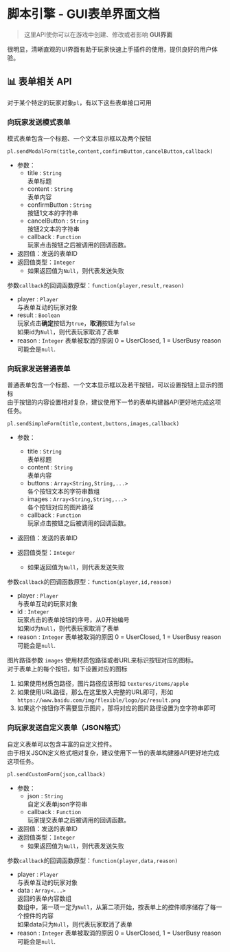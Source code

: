 # 脚本引擎 - GUI表单界面文档

> 这里API使你可以在游戏中创建、修改或者影响 **GUI界面**

很明显，清晰直观的UI界面有助于玩家快速上手插件的使用，提供良好的用户体验。

## 📊 表单相关 API

对于某个特定的玩家对象`pl`，有以下这些表单接口可用

### 向玩家发送模式表单

模式表单包含一个标题、一个文本显示框以及两个按钮

`pl.sendModalForm(title,content,confirmButton,cancelButton,callback)`

- 参数：
    - title : `String`  
      表单标题
    - content : `String`  
      表单内容
    - confirmButton : `String`  
      按钮1文本的字符串
    - cancelButton : `String`  
      按钮2文本的字符串
    - callback : `Function`  
      玩家点击按钮之后被调用的回调函数。
- 返回值：发送的表单ID
- 返回值类型：`Integer`
    - 如果返回值为`Null`，则代表发送失败

参数`callback`的回调函数原型：`function(player,result,reason)`
- player : `Player`  
与表单互动的玩家对象
- result : `Boolean`    
玩家点击**确定**按钮为`true`，**取消**按钮为`false`  
如果id为`Null`，则代表玩家取消了表单
- reason : `Integer`
表单被取消的原因
0 = UserClosed, 1 = UserBusy
reason可能会是`null`.

### 向玩家发送普通表单

普通表单包含一个标题、一个文本显示框以及若干按钮，可以设置按钮上显示的图标  
由于按钮的内容设置相对复杂，建议使用下一节的表单构建器API更好地完成这项任务。

`pl.sendSimpleForm(title,content,buttons,images,callback)`

- 参数：

    - title : `String`  
      表单标题
    - content : `String`  
      表单内容
    - buttons : `Array<String,String,...>`  
      各个按钮文本的字符串数组
    - images : `Array<String,String,...>`  
      各个按钮对应的图片路径
    - callback : `Function`  
      玩家点击按钮之后被调用的回调函数。
- 返回值：发送的表单ID
- 返回值类型：`Integer`
    - 如果返回值为`Null`，则代表发送失败

参数`callback`的回调函数原型：`function(player,id,reason)`
- player : `Player`  
与表单互动的玩家对象
- id : `Integer`    
玩家点击的表单按钮的序号，从0开始编号  
如果id为`Null`，则代表玩家取消了表单
- reason : `Integer`
表单被取消的原因
0 = UserClosed, 1 = UserBusy
reason可能会是`null`.

图片路径参数 `images` 使用材质包路径或者URL来标识按钮对应的图标。  
对于表单上的每个按钮，如下设置对应的图标

1. 如果使用材质包路径，图片路径应该形如 `textures/items/apple`
2. 如果使用URL路径，那么在这里放入完整的URL即可，形如 `https://www.baidu.com/img/flexible/logo/pc/result.png`
3. 如果这个按钮你不需要显示图片，那将对应的图片路径设置为空字符串即可

### 向玩家发送自定义表单（JSON格式）

自定义表单可以包含丰富的自定义控件。  
由于相关JSON定义格式相对复杂，建议使用下一节的表单构建器API更好地完成这项任务。

`pl.sendCustomForm(json,callback)`

- 参数：
    - json : `String`  
      自定义表单json字符串
    - callback : `Function`  
      玩家提交表单之后被调用的回调函数。
- 返回值：发送的表单ID
- 返回值类型：`Integer`
    - 如果返回值为`Null`，则代表发送失败

参数`callback`的回调函数原型：`function(player,data,reason)`

- player : `Player`  
  与表单互动的玩家对象
- data : `Array<...>`    
  返回的表单内容数组  
  数组中，第一项一定为`Null`，从第二项开始，按表单上的控件顺序储存了每一个控件的内容  
  如果data只为`Null`，则代表玩家取消了表单
- reason : `Integer`
  表单被取消的原因
  0 = UserClosed, 1 = UserBusy
  reason可能会是`null`.